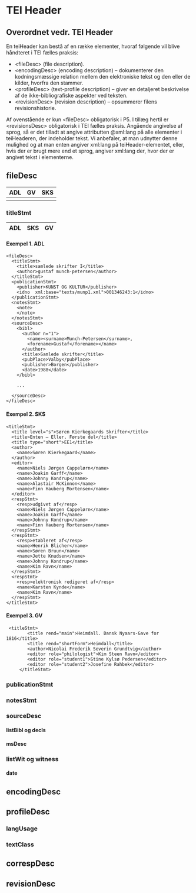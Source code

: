 # TEI Header

## Overordnet vedr. TEI Header
En teiHeader kan bestå af en række elementer, hvoraf følgende vil blive håndteret i TEI fælles praksis:  
*	\<fileDesc\> (file description).
*	\<encodingDesc\> (encoding description) – dokumenterer den kodningsmæssige relation mellem den elektroniske tekst og den eller de kilder, hvorfra den stammer.
*	\<profileDesc\> (text-profile description) – giver en detaljeret beskrivelse af de ikke-bibliografiske aspekter ved teksten. 
*	\<revisionDesc\> (revision description) – opsummerer filens revisionshistorie.

Af ovenstående er kun \<fileDesc\> obligatorisk i P5. I tillæg hertil er \<revisionsDesc\> obligatorisk i TEI fælles praksis. Angående angivelse af sprog, så er det tilladt at angive attributten @xml:lang på alle elementer i teiHeaderen, der indeholder tekst. Vi anbefaler, at man udnytter denne mulighed og at man enten angiver xml:lang på teiHeader-elementet, eller, hvis der er brugt mere end et sprog, angiver xml:lang der, hvor der er angivet tekst i elementerne. 


## fileDesc
| ADL | GV | SKS |
|-----|----|-----|
|     |    |     |

### titleStmt

|ADL|SKS|GV|
|----|:----:| ----:|


#### Exempel 1. ADL
```
<fileDesc>
  <titleStmt>
    <title>samlede skrifter I</title>
    <author>gustaf munch-petersen</author>
  </titleStmt>
  <publicationStmt>
    <publisher>KUNST OG KULTUR</publisher>
    <idno  xml:base="texts/munp1.xml">001346243:1</idno>
  </publicationStmt>
  <notesStmt>
    <note>
    </note>
  </notesStmt>
  <sourceDesc>
    <bibl>
      <author n="1">
        <name><surname>Munch-Petersen</surname>, 
        <forename>Gustaf</forename></name>
      </author>
      <title>Samlede skrifter</title>
      <pubPlace>Valby</pubPlace>
      <publisher>Borgen</publisher>
      <date>1988</date>
    </bibl>

    ...
    
  </sourceDesc>
</fileDesc>

```

#### Exempel 2. SKS
```
<titleStmt>
  <title level="s">Søren Kierkegaards Skrifter</title>
  <title>Enten – Eller. Første del</title>
  <title type="short">EE1</title>
  <author>
    <name>Søren Kierkegaard</name>
  </author>
  <editor>
    <name>Niels Jørgen Cappelørn</name>
    <name>Joakim Garff</name>
    <name>Johnny Kondrup</name>
    <name>Alastair McKinnon</name>
    <name>Finn Hauberg Mortensen</name>
  </editor>
  <respStmt>
    <resp>udgivet af</resp>
    <name>Niels Jørgen Cappelørn</name>
    <name>Joakim Garff</name>
    <name>Johnny Kondrup</name>
    <name>Finn Hauberg Mortensen</name>
  </respStmt>
  <respStmt>
    <resp>etableret af</resp>
    <name>Henrik Blicher</name>
    <name>Søren Bruun</name>
    <name>Jette Knudsen</name>
    <name>Johnny Kondrup</name>
    <name>Kim Ravn</name>
  </respStmt>
  <respStmt>
    <resp>elektronisk redigeret af</resp>
    <name>Karsten Kynde</name>
    <name>Kim Ravn</name>
  </respStmt>
</titleStmt>
```

#### Exempel 3. GV
```
 <titleStmt>
        <title rend="main">Heimdall. Dansk Nyaars-Gave for 1816</title>
        <title rend="shortForm">Heimdall</title>
        <author>Nicolai Frederik Severin Grundtvig</author>
        <editor role="philologist">Kim Steen Ravn</editor>
        <editor role="student1">Stine Kylsø Pedersen</editor>
        <editor role="student2">Josefine Rahbek</editor>
     </titleStmt>
```

### publicationStmt

### notesStmt

### sourceDesc

#### listBibl og decls

#### msDesc

### listWit og witness

#### date

## encodingDesc

## profileDesc

### langUsage

### textClass

## correspDesc

## revisionDesc



